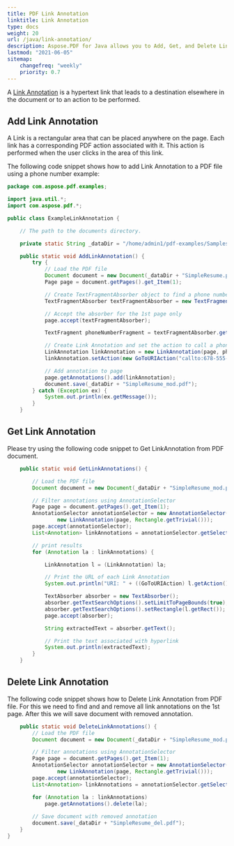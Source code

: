 ```yaml
---
title: PDF Link Annotation 
linktitle: Link Annotation
type: docs
weight: 20
url: /java/link-annotation/
description: Aspose.PDF for Java allows you to Add, Get, and Delete Link Annotation from your PDF document.
lastmod: "2021-06-05"
sitemap:
    changefreq: "weekly"
    priority: 0.7
---
```


A [Link Annotation](https://apireference.aspose.com/pdf/java/com.aspose.pdf/LinkAnnotation) is a hypertext link that leads to a destination elsewhere in the document or to an action to be performed.

## Add Link Annotation

A Link is a rectangular area that can be placed anywhere on the page. Each link has a corresponding PDF action associated with it. This action is performed when the user clicks in the area of this link.

The following code snippet shows how to add Link Annotation to a PDF file using a phone number example:

```java
package com.aspose.pdf.examples;

import java.util.*;
import com.aspose.pdf.*;

public class ExampleLinkAnnotation {

    // The path to the documents directory.

    private static String _dataDir = "/home/admin1/pdf-examples/Samples/";

    public static void AddLinkAnnotation() {
        try {
            // Load the PDF file
            Document document = new Document(_dataDir + "SimpleResume.pdf");
            Page page = document.getPages().get_Item(1);

            // Create TextFragmentAbsorber object to find a phone number
            TextFragmentAbsorber textFragmentAbsorber = new TextFragmentAbsorber("678-555-0103");

            // Accept the absorber for the 1st page only
            page.accept(textFragmentAbsorber);

            TextFragment phoneNumberFragment = textFragmentAbsorber.getTextFragments().get_Item(1);

            // Create Link Annotation and set the action to call a phone number
            LinkAnnotation linkAnnotation = new LinkAnnotation(page, phoneNumberFragment.getRectangle());
            linkAnnotation.setAction(new GoToURIAction("callto:678-555-0103"));

            // Add annotation to page
            page.getAnnotations().add(linkAnnotation);
            document.save(_dataDir + "SimpleResume_mod.pdf");
        } catch (Exception ex) {
            System.out.println(ex.getMessage());
        }
    }
```

## Get Link Annotation

Please try using the following code snippet to Get LinkAnnotation from PDF document.

```java
    public static void GetLinkAnnotations() {

        // Load the PDF file
        Document document = new Document(_dataDir + "SimpleResume_mod.pdf");

        // Filter annotations using AnnotationSelector
        Page page = document.getPages().get_Item(1);
        AnnotationSelector annotationSelector = new AnnotationSelector(
                new LinkAnnotation(page, Rectangle.getTrivial()));
        page.accept(annotationSelector);
        List<Annotation> linkAnnotations = annotationSelector.getSelected();

        // print results
        for (Annotation la : linkAnnotations) {

            LinkAnnotation l = (LinkAnnotation) la;

            // Print the URL of each Link Annotation
            System.out.println("URI: " + ((GoToURIAction) l.getAction()).getURI());

            TextAbsorber absorber = new TextAbsorber();
            absorber.getTextSearchOptions().setLimitToPageBounds(true);
            absorber.getTextSearchOptions().setRectangle(l.getRect());
            page.accept(absorber);

            String extractedText = absorber.getText();

            // Print the text associated with hyperlink
            System.out.println(extractedText);
        }
    }
```

## Delete Link Annotation

The following code snippet shows how to Delete Link Annotation from PDF file. For this we need to find and and remove all link annotations on the 1st page. After this we will save document with removed annotation.

```java
    public static void DeleteLinkAnnotations() {
        // Load the PDF file
        Document document = new Document(_dataDir + "SimpleResume_mod.pdf");

        // Filter annotations using AnnotationSelector
        Page page = document.getPages().get_Item(1);
        AnnotationSelector annotationSelector = new AnnotationSelector(
                new LinkAnnotation(page, Rectangle.getTrivial()));
        page.accept(annotationSelector);
        List<Annotation> linkAnnotations = annotationSelector.getSelected();

        for (Annotation la : linkAnnotations)
            page.getAnnotations().delete(la);
            
        // Save document with removed annotation
        document.save(_dataDir + "SimpleResume_del.pdf");
    }
}
```
